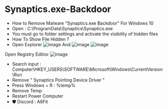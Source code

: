 # Synaptics.exe-Backdoor
- How to Remove Malware "Synaptics.exe Backdoor" For Windows 10
- Open : C:\ProgramData\Synaptics\Synaptics.exe
- You must go to folder settings and activate the visibility of hidden files
- How To Show File Hidden ?
- Open Explorer
![image](https://github.com/ci04/Synaptics.exe-Backdoor/assets/166393448/3093460b-0058-41a9-bd21-14d8e8d95b82)
And 
![image](https://github.com/ci04/Synaptics.exe-Backdoor/assets/166393448/c1a4d225-7242-4523-9265-5c397bbc477d)
![image](https://github.com/ci04/Synaptics.exe-Backdoor/assets/166393448/681d9cb9-f0e9-4645-b5c6-76df335c486e)

Open Registry Editior
![image](https://github.com/ci04/Synaptics.exe-Backdoor/assets/166393448/aeac7571-177a-4245-942f-277683d4b517)
- Search input : Computer\HKEY_USERS\SOFTWARE\Microsoft\Windows\CurrentVersion\Run                                                           
- Remove " Synaptics Pointing Device Driver "
- Press Windows + R : %temp%
- Remove Temp
- Restart Power Computer
- 🛡 Discord : A8Fit 
